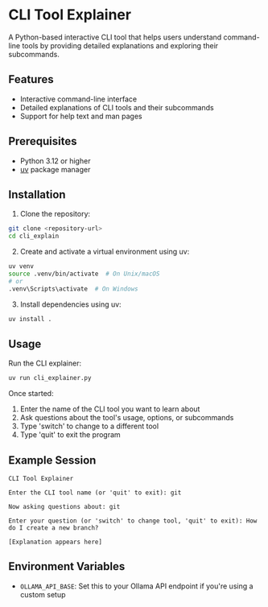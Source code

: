 # CLI Tool Explainer

A Python-based interactive CLI tool that helps users understand command-line tools by providing detailed explanations and exploring their subcommands.

## Features

- Interactive command-line interface
- Detailed explanations of CLI tools and their subcommands
- Support for help text and man pages

## Prerequisites

- Python 3.12 or higher
- [uv](https://github.com/astral-sh/uv) package manager

## Installation

1. Clone the repository:
```bash
git clone <repository-url>
cd cli_explain
```

2. Create and activate a virtual environment using uv:
```bash
uv venv
source .venv/bin/activate  # On Unix/macOS
# or
.venv\Scripts\activate  # On Windows
```

3. Install dependencies using uv:
```bash
uv install .
```

## Usage

Run the CLI explainer:
```bash
uv run cli_explainer.py
```

Once started:
1. Enter the name of the CLI tool you want to learn about
2. Ask questions about the tool's usage, options, or subcommands
3. Type 'switch' to change to a different tool
4. Type 'quit' to exit the program

## Example Session

```
CLI Tool Explainer

Enter the CLI tool name (or 'quit' to exit): git

Now asking questions about: git

Enter your question (or 'switch' to change tool, 'quit' to exit): How do I create a new branch?

[Explanation appears here]
```

## Environment Variables

- `OLLAMA_API_BASE`: Set this to your Ollama API endpoint if you're using a custom setup
